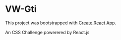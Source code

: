 # VW-Gti

This project was bootstrapped with [Create React App](https://github.com/facebook/create-react-app).

An CSS Challenge powerered by React.js
